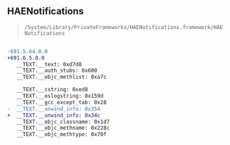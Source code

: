 ## HAENotifications

> `/System/Library/PrivateFrameworks/HAENotifications.framework/HAENotifications`

```diff

-691.5.64.0.0
+691.6.5.0.0
   __TEXT.__text: 0xd7d8
   __TEXT.__auth_stubs: 0x600
   __TEXT.__objc_methlist: 0xa7c

   __TEXT.__cstring: 0xed8
   __TEXT.__oslogstring: 0x159d
   __TEXT.__gcc_except_tab: 0x28
-  __TEXT.__unwind_info: 0x354
+  __TEXT.__unwind_info: 0x34c
   __TEXT.__objc_classname: 0x1d7
   __TEXT.__objc_methname: 0x228c
   __TEXT.__objc_methtype: 0x70f

```
